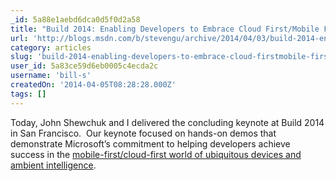 ```yaml
---
_id: 5a88e1aebd6dca0d5f0d2a58
title: "Build 2014: Enabling Developers to Embrace Cloud First/Mobile First experiences"
url: 'http://blogs.msdn.com/b/stevengu/archive/2014/04/03/build-2014-enabling-developers-to-embrace-cloud-first-mobile-first-experiences.aspx'
category: articles
slug: 'build-2014-enabling-developers-to-embrace-cloud-firstmobile-first-experiences'
user_id: 5a83ce59d6eb0005c4ecda2c
username: 'bill-s'
createdOn: '2014-04-05T08:28:28.000Z'
tags: []
---
```


Today, John Shewchuk and I delivered the concluding keynote at Build 2014 in San Francisco.  Our keynote focused on hands-on demos that demonstrate Microsoft’s commitment to helping developers achieve success in the <a href="http://blogs.technet.com/b/microsoft_blog/archive/2014/03/27/a-cloud-for-everyone-on-every-device.aspx">mobile-first/cloud-first world of ubiquitous devices and ambient intelligence</a>.
